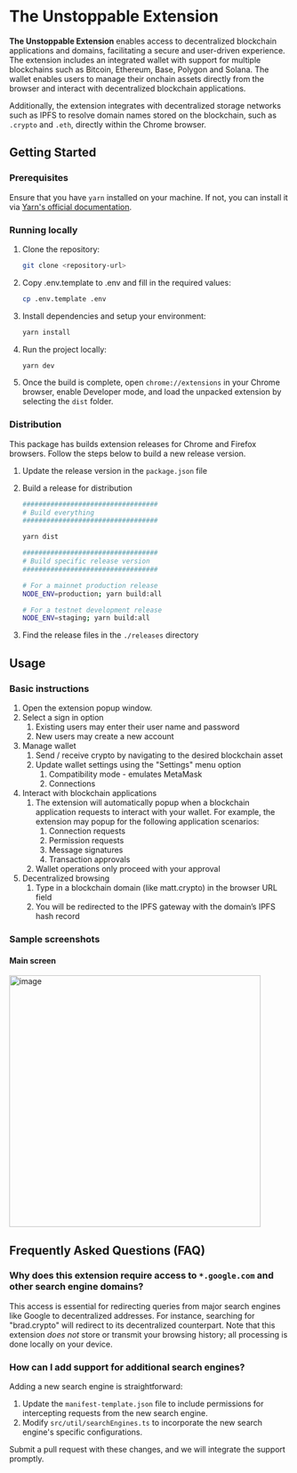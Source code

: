 # The Unstoppable Extension

**The Unstoppable Extension** enables access to decentralized blockchain applications and domains, facilitating a secure and user-driven experience. The extension includes an integrated wallet with support for multiple blockchains such as Bitcoin, Ethereum, Base, Polygon and Solana. The wallet enables users to manage their onchain assets directly from the browser and interact with decentralized blockchain applications. 

Additionally, the extension integrates with decentralized storage networks such as IPFS to resolve domain names stored on the blockchain, such as `.crypto` and `.eth`, directly within the Chrome browser.

## Getting Started

### Prerequisites

Ensure that you have `yarn` installed on your machine. If not, you can install it via [Yarn's official documentation](https://classic.yarnpkg.com/en/docs/install).

### Running locally

1. Clone the repository:
   ```bash
   git clone <repository-url>

3. Copy .env.template to .env and fill in the required values:
   ```bash
   cp .env.template .env
   ```

4. Install dependencies and setup your environment:
   ```bash
   yarn install
   ```

5. Run the project locally:
   ```bash
   yarn dev
   ```

6. Once the build is complete, open `chrome://extensions` in your Chrome browser, enable Developer mode, and load the unpacked extension by selecting the `dist` folder.

### Distribution

This package has builds extension releases for Chrome and Firefox browsers. Follow the steps below
to build a new release version.

1. Update the release version in the `package.json` file

2. Build a release for distribution
   ```bash
   ##################################
   # Build everything
   ##################################

   yarn dist

   ##################################
   # Build specific release version
   ##################################

   # For a mainnet production release
   NODE_ENV=production; yarn build:all

   # For a testnet development release
   NODE_ENV=staging; yarn build:all
   ```

3. Find the release files in the `./releases` directory

## Usage

### Basic instructions

1. Open the extension popup window.
1. Select a sign in option
   1. Existing users may enter their user name and password
   1. New users may create a new account
1. Manage wallet
   1. Send / receive crypto by navigating to the desired blockchain asset
   1. Update wallet settings using the "Settings" menu option
      1. Compatibility mode - emulates MetaMask
      1. Connections
1. Interact with blockchain applications
   1. The extension will automatically popup when a blockchain application requests to interact with your wallet. For example, the extension may popup for the following application scenarios:
      1. Connection requests
      1. Permission requests
      1. Message signatures
      1. Transaction approvals
   1. Wallet operations only proceed with your approval
1. Decentralized browsing
   1. Type in a blockchain domain (like matt.crypto) in the browser URL field
   1. You will be redirected to the IPFS gateway with the domain’s IPFS hash record

### Sample screenshots

#### Main screen
<img width="452" alt="image" src="https://github.com/user-attachments/assets/e0c0259f-a9ad-4039-9f61-5ff7721645ef">

## Frequently Asked Questions (FAQ)

### Why does this extension require access to `*.google.com` and other search engine domains?

This access is essential for redirecting queries from major search engines like Google to decentralized addresses. For instance, searching for "brad.crypto" will redirect to its decentralized counterpart. Note that this extension _does not_ store or transmit your browsing history; all processing is done locally on your device.

### How can I add support for additional search engines?

Adding a new search engine is straightforward:

1. Update the `manifest-template.json` file to include permissions for intercepting requests from the new search engine.
2. Modify `src/util/searchEngines.ts` to incorporate the new search engine's specific configurations.

Submit a pull request with these changes, and we will integrate the support promptly.
